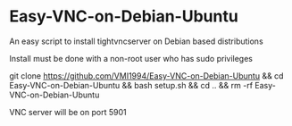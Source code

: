 # Easy-VNC-on-Debian-Ubuntu
An easy script to install tightvncserver on Debian based distributions

Install must be done with a non-root user who has sudo privileges

git clone https://github.com/VMI1994/Easy-VNC-on-Debian-Ubuntu && cd Easy-VNC-on-Debian-Ubuntu && bash setup.sh && cd .. && rm -rf Easy-VNC-on-Debian-Ubuntu

VNC server will be on port 5901
